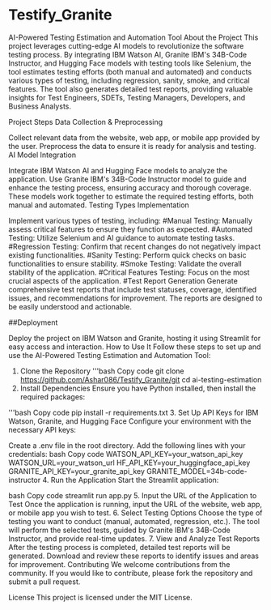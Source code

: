 # Testify_Granite
AI-Powered Testing Estimation and Automation Tool
About the Project
This project leverages cutting-edge AI models to revolutionize the software testing process. By integrating IBM Watson AI, Granite IBM's 34B-Code Instructor, and Hugging Face models with testing tools like Selenium, the tool estimates testing efforts (both manual and automated) and conducts various types of testing, including regression, sanity, smoke, and critical features. The tool also generates detailed test reports, providing valuable insights for Test Engineers, SDETs, Testing Managers, Developers, and Business Analysts.

Project Steps
Data Collection & Preprocessing

Collect relevant data from the website, web app, or mobile app provided by the user.
Preprocess the data to ensure it is ready for analysis and testing.
AI Model Integration

Integrate IBM Watson AI and Hugging Face models to analyze the application.
Use Granite IBM's 34B-Code Instructor model to guide and enhance the testing process, ensuring accuracy and thorough coverage.
These models work together to estimate the required testing efforts, both manual and automated.
Testing Types Implementation

Implement various types of testing, including:
#Manual Testing:
Manually assess critical features to ensure they function as expected.
#Automated Testing:
Utilize Selenium and AI guidance to automate testing tasks.
#Regression Testing: 
Confirm that recent changes do not negatively impact existing functionalities.
#Sanity Testing:
Perform quick checks on basic functionalities to ensure stability.
#Smoke Testing:
Validate the overall stability of the application.
#Critical Features Testing: 
Focus on the most crucial aspects of the application.
#Test Report Generation
Generate comprehensive test reports that include test statuses, coverage, identified issues, and recommendations for improvement.
The reports are designed to be easily understood and actionable.

##Deployment

Deploy the project on IBM Watson and Granite, hosting it using Streamlit for easy access and interaction.
How to Use It
Follow these steps to set up and use the AI-Powered Testing Estimation and Automation Tool:

1. Clone the Repository
'''bash
Copy code
git clone https://github.com/Ashar086/Testify_Granite/git
cd ai-testing-estimation
3. Install Dependencies
Ensure you have Python installed, then install the required packages:

'''bash
Copy code
pip install -r requirements.txt
3. Set Up API Keys for IBM Watson, Granite, and Hugging Face
Configure your environment with the necessary API keys:

Create a .env file in the root directory.
Add the following lines with your credentials:
bash
Copy code
WATSON_API_KEY=your_watson_api_key
WATSON_URL=your_watson_url
HF_API_KEY=your_huggingface_api_key
GRANITE_API_KEY=your_granite_api_key
GRANITE_MODEL=34b-code-instructor
4. Run the Application
Start the Streamlit application:

bash
Copy code
streamlit run app.py
5. Input the URL of the Application to Test
Once the application is running, input the URL of the website, web app, or mobile app you wish to test.
6. Select Testing Options
Choose the type of testing you want to conduct (manual, automated, regression, etc.).
The tool will perform the selected tests, guided by Granite IBM's 34B-Code Instructor, and provide real-time updates.
7. View and Analyze Test Reports
After the testing process is completed, detailed test reports will be generated.
Download and review these reports to identify issues and areas for improvement.
Contributing
We welcome contributions from the community. If you would like to contribute, please fork the repository and submit a pull request.

License
This project is licensed under the MIT License.

